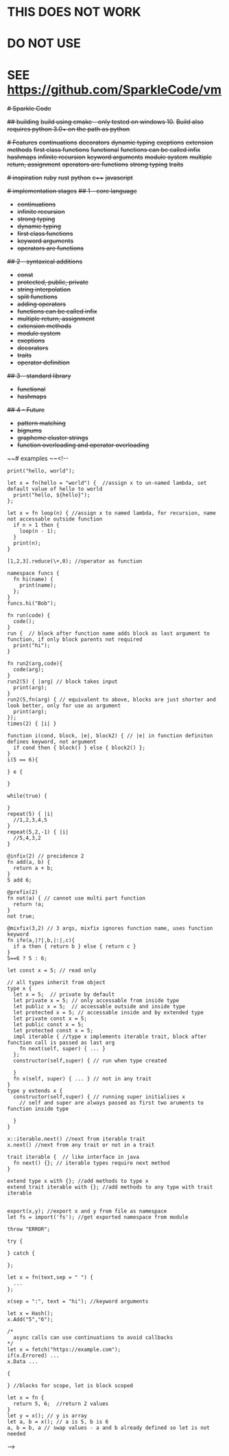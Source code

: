 # THIS DOES NOT WORK
# DO NOT USE
# SEE https://github.com/SparkleCode/vm

~~# Sparkle Code~~

~~## building~~
~~build using cmake - only tested on windows 10.~~
~~Build also requires python 3.0+ on the path as python~~

~~# Features~~
~~continuations~~
~~decorators~~
~~dynamic typing~~
~~exeptions~~
~~extension methods~~
~~first class functions~~
~~functional~~
~~functions can be called infix~~
~~hashmaps~~
~~infinite recursion~~
~~keyword arguments~~
~~module system~~
~~multiple return, assignment~~
~~operators are functions~~
~~strong typing~~
~~traits~~

~~# inspiration~~
~~ruby~~
~~rust~~
~~python~~
~~c++~~
~~javascript~~

~~# implementation stages~~
~~## 1 - core language~~
  - ~~continuations~~
  - ~~infinite recursion~~
  - ~~strong typing~~
  - ~~dynamic typing~~
  - ~~first class functions~~
  - ~~keyword arguments~~
  - ~~operators are functions~~

~~## 2 - syntaxical additions~~
  - ~~const~~
  - ~~protected, public, private~~
  - ~~string interpolation~~
  - ~~split functions~~
  - ~~adding operators~~
  - ~~functions can be called infix~~
  - ~~multiple return, assignment~~
  - ~~extension methods~~
  - ~~module system~~
  - ~~exeptions~~
  - ~~decorators~~
  - ~~traits~~
  - ~~operator definition~~

~~## 3 - standard library~~
  - ~~functional~~
  - ~~hashmaps~~

~~## 4 - Future~~
  - ~~pattern matching~~
  - ~~bignums~~
  - ~~grapheme cluster strings~~
  - ~~function overloading and operator overloading~~

~~# examples ~~<!--
```
print("hello, world");

let x = fn(hello = "world") {  //assign x to un-named lambda, set default value of hello to world
  print("hello, ${hello}");
};

let x = fn loop(n) { //assign x to named lambda, for recursion, name not accessable outside function
  if n > 1 then {
    loop(n - 1);
  }
  print(n);
}

[1,2,3].reduce(\+,0); //operator as function

namespace funcs {
  fn hi(name) {
    print(name);
  };
}
funcs.hi("Bob");

fn run(code) {
  code();
}
run {  // block after function name adds block as last argument to function, if only block parents not required
  print("hi");
}

fn run2(arg,code){
  code(arg);
}
run2(5) { |arg| // block takes input
  print(arg);
}
run2(5,fn(arg) { // equivalent to above, blocks are just shorter and look better, only for use as argument
  print(arg); 
});
times(2) { |i| }

function i(cond, block, |e|, block2) { // |e| in function definiton defines keyword, not argument
  if cond then { block() } else { block2() };
}
i(5 == 6){

} e {

}

while(true) {

}
repeat(5) { |i|
  //1,2,3,4,5
}
repeat(5,2,-1) { |i|
  //5,4,3,2
}

@infix(2) // precidence 2
fn add(a, b) { 
  return a + b;
}
5 add 6;

@prefix(2)
fn not(a) { // cannot use multi part function
  return !a;
}
not true;

@mixfix(3,2) // 3 args, mixfix ignores function name, uses function keyword
fn ife(a,|?|,b,|:|,c){
  if a then { return b } else { return c }
}
5==6 ? 5 : 6;

let const x = 5; // read only

// all types inherit from object
type x {
  let x = 5;  // private by default
  let private x = 5; // only accessable from inside type
  let public x = 5;  // accessable outside and inside type
  let protected x = 5; // accessable inside and by extended type
  let private const x = 5;
  let public const x = 5;
  let protected const x = 5;
  impl iterable { //type x implements iterable trait, block after function call is passed as last arg
    fn next(self, super) { ... }
  };
  constructor(self,super) { // run when type created

  }
  fn x(self, super) { ... } // not in any trait
}
type y extends x {
  constructor(self,super) { // running super initialises x
    // self and super are always passed as first two aruments to function inside type
    
  }
}

x::iterable.next() //next from iterable trait
x.next() //next from any trait or not in a trait

trait iterable {  // like interface in java
  fn next() {}; // iterable types require next method
}

extend type x with {}; //add methods to type x
extend trait iterable with {}; //add methods to any type with trait iterable


export(x,y); //export x and y from file as namespace
let fs = import('fs'); //get exported namespace from module

throw "ERROR";

try {

} catch {

};

let x = fn(text,sep = " ") {
  ...
};

x(sep = ":", text = "hi"); //keyword arguments

let x = Hash();
x.Add("5","6");

/*
  async calls can use continuations to avoid callbacks
*/
let x = fetch("https://example.com");
if(x.Errored) ...
x.Data ...

{

} //blocks for scope, let is block scoped

let x = fn {
  return 5, 6;  //return 2 values
}
let y = x(); // y is array
let a, b = x(); // a is 5, b is 6
a, b = b, a // swap values - a and b already defined so let is not needed
```
-->
